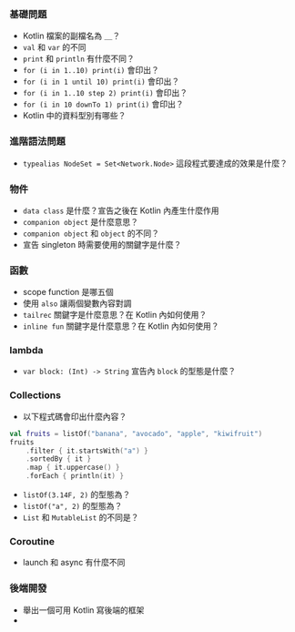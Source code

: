 ### 基礎問題
- Kotlin 檔案的副檔名為 ＿？
- `val` 和 `var` 的不同
- `print` 和 `println` 有什麼不同？
- `for (i in 1..10) print(i)` 會印出？
- `for (i in 1 until 10) print(i)` 會印出？
- `for (i in 1..10 step 2) print(i)` 會印出？
- `for (i in 10 downTo 1) print(i)` 會印出？
- Kotlin 中的資料型別有哪些？

### 進階語法問題
- `typealias NodeSet = Set<Network.Node>` 這段程式要達成的效果是什麼？


### 物件
- `data class` 是什麼？宣告之後在 Kotlin 內產生什麼作用
- `companion object` 是什麼意思？
- `companion object` 和 `object` 的不同？
- 宣告 singleton 時需要使用的關鍵字是什麼？

### 函數
- scope function 是哪五個
- 使用 `also` 讓兩個變數內容對調
- `tailrec` 關鍵字是什麼意思？在 Kotlin 內如何使用？
- `inline fun` 關鍵字是什麼意思？在 Kotlin 內如何使用？

### lambda
- `var block: (Int) -> String` 宣告內 `block` 的型態是什麼？

### Collections

- 以下程式碼會印出什麼內容？
```kotlin
val fruits = listOf("banana", "avocado", "apple", "kiwifruit")
fruits
    .filter { it.startsWith("a") }
    .sortedBy { it }
    .map { it.uppercase() }
    .forEach { println(it) }
```
- `listOf(3.14F, 2)` 的型態為？
- `listOf("a", 2)` 的型態為？
- `List` 和 `MutableList` 的不同是？

### Coroutine
- launch 和 async 有什麼不同 

### 後端開發
- 舉出一個可用 Kotlin 寫後端的框架
- 

